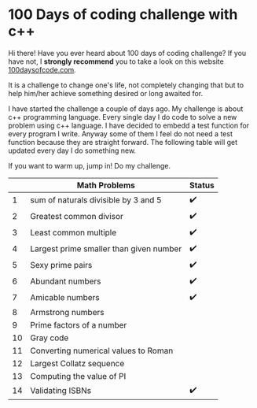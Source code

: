 # 100 Days of coding challenge with c++
Hi there! Have you ever heard about 100 days of coding challenge? If you have not, I **strongly recommend** you to take a look on this website [100daysofcode.com](100daysofcode.com).

It is a challenge to change one's life, not completely changing that but to help him/her achieve something desired or long awaited for.

I have started the challenge a couple of days ago. My challenge is about c++ programming language. Every single day I do code to solve a new problem using c++ language. I have decided to embedd a test function for every program I write. Anyway some of them I feel do not need a test function because they are straight forward.
The following table will get updated every day I do something new. 

If you want to warm up, jump in! Do my challenge.


|   |                Math Problems            |  Status |
|---|-----------------------------------------|--------------------|
|1  | sum of naturals divisible by 3 and 5    | :heavy_check_mark: |
|2  | Greatest common divisor                 | :heavy_check_mark: |
|3  | Least common multiple                   | :heavy_check_mark: |
|4  | Largest prime smaller than given number | :heavy_check_mark: |
|5  | Sexy prime pairs                        | :heavy_check_mark: |
|6  | Abundant numbers                        | :heavy_check_mark: |
|7  | Amicable numbers                        | :heavy_check_mark: |
|8  | Armstrong numbers                       |   |
|9  | Prime factors of a number               |   |
|10 | Gray code                               |   |
|11 | Converting numerical values to Roman    |   |
|12 | Largest Collatz sequence                |   |
|13 | Computing the value of PI               |   |
|14 | Validating ISBNs                        | :heavy_check_mark: |
